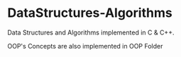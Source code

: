 # DataStructures-Algorithms
Data Structures and Algorithms implemented in C &amp; C++.

OOP's Concepts are also implemented in OOP Folder
